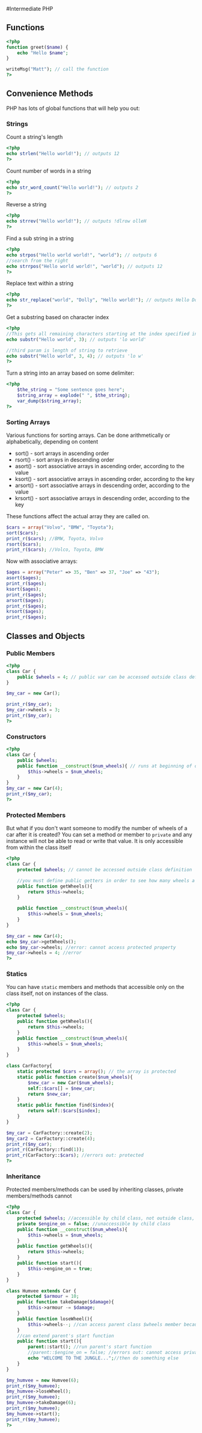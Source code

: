 #Intermediate PHP

## Functions

```php
<?php
function greet($name) {
    echo "Hello $name";
}

writeMsg("Matt"); // call the function
?>
```

## Convenience Methods

PHP has lots of global functions that will help you out:

### Strings

Count a string's length

```php
<?php
echo strlen("Hello world!"); // outputs 12
?>
```

Count number of words in a string

```php
<?php
echo str_word_count("Hello world!"); // outputs 2
?>
```

Reverse a string

```php
<?php
echo strrev("Hello world!"); // outputs !dlrow olleH
?>
```

Find a sub string in a string

```php
<?php
echo strpos("Hello world world!", "world"); // outputs 6
//search from the right
echo strrpos("Hello world world!", "world"); // outputs 12
?>
```

Replace text within a string

```php
<?php
echo str_replace("world", "Dolly", "Hello world!"); // outputs Hello Dolly!
?>
```

Get a substring based on character index

```php
<?php
//This gets all remaining characters starting at the index specified in the string (0 based, like an array)
echo substr("Hello world", 3); // outputs 'lo world'

//third param is length of string to retrieve
echo substr("Hello world", 3, 4); // outputs 'lo w'
?>
```

Turn a string into an array based on some delimiter:

```php
<?php
    $the_string = "Some sentence goes here";
    $string_array = explode(" ", $the_string);
    var_dump($string_array);
?>
```

### Sorting Arrays

Various functions for sorting arrays.  Can be done arithmetically or alphabetically, depending on content

- sort() - sort arrays in ascending order
- rsort() - sort arrays in descending order
- asort() - sort associative arrays in ascending order, according to the value
- ksort() - sort associative arrays in ascending order, according to the key
- arsort() - sort associative arrays in descending order, according to the value
- krsort() - sort associative arrays in descending order, according to the key

These functions affect the actual array they are called on.

```php
$cars = array("Volvo", "BMW", "Toyota");
sort($cars);
print_r($cars); //BMW, Toyota, Volvo
rsort($cars);
print_r($cars); //Volco, Toyota, BMW
```

Now with associative arrays:

```php
$ages = array("Peter" => 35, "Ben" => 37, "Joe" => "43");
asort($ages);
print_r($ages);
ksort($ages);
print_r($ages);
arsort($ages);
print_r($ages);
krsort($ages);
print_r($ages);
```

## Classes and Objects

### Public Members

```php
<?php
class Car {
	public $wheels = 4; // public var can be accessed outside class definition
}

$my_car = new Car();

print_r($my_car);
$my_car->wheels = 3;
print_r($my_car);
?>
```

### Constructors

```php
<?php
class Car {
	public $wheels;
	public function __construct($num_wheels){ // runs at beginning of object creation
		$this->wheels = $num_wheels;
	}
}
$my_car = new Car(4);
print_r($my_car);
?>
```

### Protected Members

But what if you don't want someone to modify the number of wheels of a car after it is created?
You can set a method or member to `private` and any instance will not be able to read or write that value.  It is only accessible from within the class itself

```php
<?php
class Car {
	protected $wheels; // cannot be accessed outside class definition

	//you must define public getters in order to see how many wheels a car has
	public function getWheels(){
		return $this->wheels;
	}

	public function __construct($num_wheels){
		$this->wheels = $num_wheels;
	}
}

$my_car = new Car(4);
echo $my_car->getWheels();
echo $my_car->wheels; //error: cannot access protected property
$my_car->wheels = 4; //error
?>
```

### Statics

You can have `static` members and methods that accessible only on the class itself, not on instances of the class.

```php
<?php
class Car {
	protected $wheels;
	public function getWheels(){
		return $this->wheels;
	}
	public function __construct($num_wheels){
		$this->wheels = $num_wheels;
	}
}

class CarFactory{
	static protected $cars = array(); // the array is protected
	static public function create($num_wheels){
		$new_car = new Car($num_wheels);
		self::$cars[] = $new_car;
		return $new_car;
	}
	static public function find($index){
		return self::$cars[$index];
	}
}

$my_car = CarFactory::create(2);
$my_car2 = CarFactory::create(4);
print_r($my_car);
print_r(CarFactory::find(1));
print_r(CarFactory::$cars); //errors out: protected
?>
```

### Inheritance

Protected members/methods can be used by inheriting classes, private members/methods cannot

```php
<?php
class Car {
	protected $wheels; //accessible by child class, not outside class, though
	private $engine_on = false; //unaccessible by child class
	public function __construct($num_wheels){
		$this->wheels = $num_wheels;
	}
	public function getWheels(){
		return $this->wheels;
	}
	public function start(){
		$this->engine_on = true;
	}
}

class Humvee extends Car {
	protected $armour = 10;
	public function takeDamage($damage){
		$this->armour -= $damage;
	}
	public function loseWheel(){
		$this->wheels--; //can access parent class $wheels member because it is protected
	}
	//can extend parent's start function
	public function start(){
		parent::start(); //run parent's start function
		//parent::$engine_on = false; //errors out: cannot access private member of parent
		echo "WELCOME TO THE JUNGLE...";//then do something else
	}
}

$my_humvee = new Humvee(6);
print_r($my_humvee);
$my_humvee->loseWheel();
print_r($my_humvee);
$my_humvee->takeDamage(6);
print_r($my_humvee);
$my_humvee->start();
print_r($my_humvee);
?>
```
